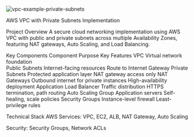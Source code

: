 ![vpc-example-private-subnets](https://github.com/user-attachments/assets/ab4a4f3c-d5fe-40c6-9fc1-12e859886e2a)

AWS VPC with Private Subnets Implementation

Project Overview
A secure cloud networking implementation using AWS VPC with public and private subnets across multiple Availability Zones, featuring NAT gateways, Auto Scaling, and Load Balancing.

Key Components
Component	Purpose	Key Features
VPC	Virtual network foundation	
Public Subnets	Internet-facing resources	Route to Internet Gateway
Private Subnets	Protected application layer	NAT gateway access only
NAT Gateways	Outbound internet for private instances	High-availability deployment
Application Load Balancer	Traffic distribution	HTTPS termination, path routing
Auto Scaling Group	Application servers	Self-healing, scale policies
Security Groups	Instance-level firewall	Least-privilege rules

Technical Stack
AWS Services: VPC, EC2, ALB, NAT Gateway, Auto Scaling

Security: Security Groups, Network ACLs
